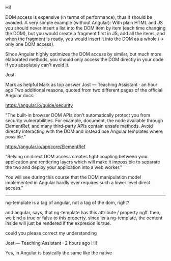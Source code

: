 Hi!

DOM access is expensive (in terms of performance), thus it should be avoided. A very simple example (without Angular): With plain HTML and JS you should never insert a list into the DOM item by item (each time changing the DOM), but you would create a fragment first in JS, add all the items, and when the fragment is ready, you would insert it into the DOM as a whole (-> only one DOM access).

Since Angular highly optimizes the DOM access by similar, but much more elaborated methods, you should only access the DOM directly in your code if you absolutely can't avoid it.

Jost

Mark as helpful Mark as top answer
Jost — Teaching Assistant  · an hour ago 
Two additional reasons, quoted from two different pages of the official Angular docs:

https://angular.io/guide/security

"The built-in browser DOM APIs don't automatically protect you from security vulnerabilities. For example, document, the node available through ElementRef, and many third-party APIs contain unsafe methods. Avoid directly interacting with the DOM and instead use Angular templates where possible."

https://angular.io/api/core/ElementRef

"Relying on direct DOM access creates tight coupling between your application and rendering layers which will make it impossible to separate the two and deploy your application into a web worker."

You will see during this course that the DOM manipulation model implemented in Angular hardly ever requires such a lower level direct access."


-------------------------

ng-template is a tag of angular, not a tag of the dom, right?

and angular, says, that ng-template has this attribute / property ngIf. then, we bind a true or false to this property. since its a ng-template, the ocntent inside will just be rendered if the expresion is true.

could you please correct my understanding

Jost — Teaching Assistant  · 2 hours ago 
Hi!

Yes, <ng-template> in Angular is basically the same like the native <template>. Like in normal HTML you can place here some HTML which is not rendered in the beginning. 

With normal HTML you would have to write some JS to render the code as a DOM Element somewhere. In Angular you have the ngIf directive to do this conditionally (and even the handy shortcut with *, not explicitly writing the ng-template which is used under the hood).


The <template> tag holds its content hidden from the client.

-----------------

Hi!

<pedant mode on> 

Unfortunately this seems to be a little more complicated:

With this commit the two booleans were replaced by two flags (as one single parameter):
https://github.com/angular/angular/pull/15045/commits/fd026a5c77421ddec119dc21a2733cbf173fef53

But simply setting RendererStyleFlags2.Important  as a fourth parameter has no effect.

The reason:

In plain ol' JS there are two different approaches to set style properties:

1. myElement.style.backgroundColor = 'red'; 
2. myElement.style.setProperty('background-color', 'red', 'important'); 

This means: in order to set the priority (!important) you have to use the more verbose second one, which also allows dash-case .

And this behaviour is not abstracted away in Render2's setStyle() . Therefore you would have to write ...
RendererStyleFlags2.DashCase | RendererStyleFlags2.Important (or 11  - both flags set - or the decimal equivalent 3 )
... as a fourth parameter in order to (only) set the CSS priority.

There seems to be no documentation about this fact, but here is the relevant source code:
https://github.com/angular/angular/blob/master/packages/platform-browser/src/dom/dom_renderer.ts#L182-#L189

  setStyle(el: any, style: string, value: any, flags: RendererStyleFlags2): void {
    if (flags & RendererStyleFlags2.DashCase) {
      el.style.setProperty(
        style, value, !!(flags & RendererStyleFlags2.Important) ? 'important' : '');
    } else {
      el.style[style] = value;
    }
  }
<pedant mode off> 


-------------------------------

Hi!

In general Angular creates an instance of a component if it detects a selector of this component sitting in the parent component's template. In an *ngFor loop this selector is not explicitly written several times, but it works the same.

What you wrote about property binding is correct all in all, but this does not the initialization.

Jost

-----------------------------------

with two way binding, how can we output in the CONSOLE, what the user types?



Jost — Teaching Assistant  · 2 days ago 
Hi!

This shouldn't work, since binding works inside a component, and console is a property of the window object, not of the component.

Of course you can console.log the user input simultaneously, calling a related method oninput.

Jost

-------------------------------------------------

The Bootstrap JavaScript can cause problems and usually third-party packages should be used to prevent conflicts with Angular. Two such options are ngx-bootstrap for Bootstrap 3 and ng-bootstrap for Bootstrap 4.

There are a few other UI frameworks, such as Angular Material, primeNG and Kendo; each offering their own advantages and disadvantages. Kendo is particularly amazing in my opinion, but I haven't had time to learn it yet.

--------------------------------------------------------


# section 10

Hi!

ngOnChanges  is limited to a very special case: If you want to detect in a child component, when the value from its parent component (passed with @Input()) changes.

Please have a look at example 1.2 in this list:

https://www.udemy.com/the-complete-guide-to-angular-2/learn/v4/questions/1711500

-----------------------

Hey..

The lifecycle of a service class is maintained by Angular itself. The service class is instantiated right at the beginning as you would have provided it in the providers section of app.module.ts. So, you simply cannot use ngOnInit in the service class. The reason why you get this.ingredients undefined is because it is never called. Hence, you don't see the console.log too!

--SrihariGR

----------------------------

Related to the question itself I'd like to add to Vikhyath's answer: In a service you have to put initialization logic into its constructor (or better call an init method in the constructor). But related to this special case it's important to note that the initialization happens right at the beginning, as Vikhyath pointed out, and not after initialization of the component where this service is injected.

-------------------------------

As Max explained in detail in section 9, it depends on the place where a service is provided if you get one single instance of it app-wide, or multiple instances with limited scopes.

In the constructor you are passing the related instance to the component. You don't create a new one in the constructor. 



s 18

Hi!

Section 20 is about authentication. But since the course is focused on Angular, we use firebase's auth module there.

In Max' MEAN stack course on Udemy you can learn how to handle JSON Web Tokens directly. in that course they are sent in the Headers with "Authentication" : "Bearer ..." .

Jost


--------------------

a promise always returns sth

-------------------------------------------

Hi!

There are many options dependent on the needs of your app. I guess you mean something like this ...

https://stackoverflow.com/a/41536393

...?

One example for a different approach, related to your buttons-question: If your button styling is only used in two components, you don't need to put it into the global styles. In the components you have a styleUrls array, so you can not only point to one CSS file with the rules for this component but also to a second one which contains the rules for the buttons (i.e. both components share the same CSS).

In this way normally the styles.css should not become too big. But it should be possible to @import there from other files with global styles.

Jost
-------------------------------------------










